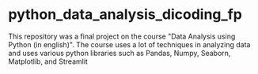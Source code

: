 # python_data_analysis_dicoding_fp
This repository was a final project on the course "Data Analysis using Python (in english)". The course uses a lot of techniques in analyzing data and uses various python libraries such as Pandas, Numpy, Seaborn, Matplotlib, and Streamlit
